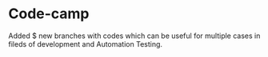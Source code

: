 # Code-camp
Added $ new branches with codes which can be useful for multiple cases in fileds of development and Automation Testing.
